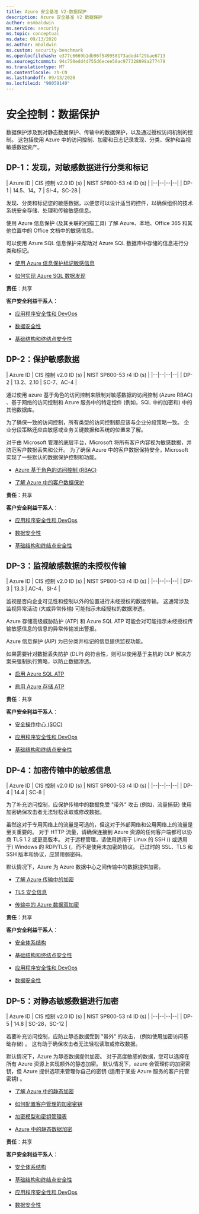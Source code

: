 ```yaml
---
title: Azure 安全基准 V2-数据保护
description: Azure 安全基准 V2 数据保护
author: msmbaldwin
ms.service: security
ms.topic: conceptual
ms.date: 09/13/2020
ms.author: mbaldwin
ms.custom: security-benchmark
ms.openlocfilehash: e377c6669b1db96f549958173aded4f29bae6713
ms.sourcegitcommit: 94c750edd4d755d6ecee50ac977328098a277479
ms.translationtype: MT
ms.contentlocale: zh-CN
ms.lasthandoff: 09/13/2020
ms.locfileid: "90059140"
---
```

# <a name="security-control-data-protection"></a>安全控制：数据保护

数据保护涉及到对静态数据保护、传输中的数据保护，以及通过授权访问机制的控制。 这包括使用 Azure 中的访问控制、加密和日志记录发现、分类、保护和监视敏感数据资产。

## <a name="dp-1-discovery-classify-and-label-sensitive-data"></a>DP-1：发现，对敏感数据进行分类和标记

| Azure ID | CIS 控制 v2.0 ID (s)  | NIST SP800-53 r4 ID (s)  |
|--|--|--|--|
| DP-1 | 14.5、14。7 | SI-4，SC-28 |

发现、分类和标记您的敏感数据，以便您可以设计适当的控件，以确保组织的技术系统安全存储、处理和传输敏感信息。 

使用 Azure 信息保护 (及其关联的扫描工具) 了解 Azure、本地、Office 365 和其他位置中的 Office 文档中的敏感信息。 

可以使用 Azure SQL 信息保护来帮助对 Azure SQL 数据库中存储的信息进行分类和标记。

- [使用 Azure 信息保护标记敏感信息](/azure/information-protection/what-is-information-protection) 

- [如何实现 Azure SQL 数据发现](/azure/sql-database/sql-database-data-discovery-and-classification)

**责任**：共享

**客户安全利益干系人**：

- [应用程序安全性和 DevOps](/azure/cloud-adoption-framework/organize/cloud-security-application-security-devsecops)  

- [数据安全性](/azure/cloud-adoption-framework/organize/cloud-security-data-security) 

- [基础结构和终结点安全性](/azure/cloud-adoption-framework/organize/cloud-security-infrastructure-endpoint)

## <a name="dp-2-protect-sensitive-data"></a>DP-2：保护敏感数据

| Azure ID | CIS 控制 v2.0 ID (s)  | NIST SP800-53 r4 ID (s)  |
|--|--|--|--|
| DP-2 | 13.2、2.10 | SC-7、AC-4 |

通过使用 azure 基于角色的访问控制来限制对敏感数据的访问控制 (Azure RBAC) 、基于网络的访问控制和 Azure 服务中的特定控件 (例如，SQL 中的加密和) 中的其他数据库。 

为了确保一致的访问控制，所有类型的访问控制都应该与企业分段策略一致。 企业分段策略还应由敏感或业务关键数据和系统的位置来了解。

对于由 Microsoft 管理的底层平台，Microsoft 将所有客户内容视为敏感数据，并防范客户数据丢失和公开。 为了确保 Azure 中的客户数据保持安全，Microsoft 实现了一些默认的数据保护控制和功能。

- [Azure 基于角色的访问控制 (RBAC)](../../role-based-access-control/overview.md)

- [了解 Azure 中的客户数据保护](../fundamentals/protection-customer-data.md)

**责任**：共享

**客户安全利益干系人**：

- [应用程序安全性和 DevOps](/azure/cloud-adoption-framework/organize/cloud-security-application-security-devsecops) 

- [数据安全性](/azure/cloud-adoption-framework/organize/cloud-security-data-security)

- [基础结构和终结点安全性](/azure/cloud-adoption-framework/organize/cloud-security-infrastructure-endpoint)

## <a name="dp-3-monitor-for-unauthorized-transfer-of-sensitive-data"></a>DP-3：监视敏感数据的未授权传输

| Azure ID | CIS 控制 v2.0 ID (s)  | NIST SP800-53 r4 ID (s)  |
|--|--|--|--|
| DP-3 | 13.3 | AC-4，SI-4 |

监视是否向企业可见性和控制以外的位置进行未经授权的数据传输。 这通常涉及监视异常活动 (大或异常传输) 可能指示未经授权的数据渗透。 

Azure 存储高级威胁防护 (ATP) 和 Azure SQL ATP 可能会对可能指示未经授权传输敏感信息的信息的异常传输发出警报。 

Azure 信息保护 (AIP) 为已分类并标记的信息提供监视功能。 

如果需要针对数据丢失防护 (DLP) 的符合性，则可以使用基于主机的 DLP 解决方案来强制执行策略，以防止数据渗透。

- [启用 Azure SQL ATP](../../azure-sql/database/threat-detection-overview.md)

- [启用 Azure 存储 ATP](https://docs.microsoft.com/azure/storage/common/storage-advanced-threat-protection?tabs=azure-security-center)

**责任**：共享

**客户安全利益干系人**：

- [安全操作中心 (SOC)](/azure/cloud-adoption-framework/organize/cloud-security) 

- [应用程序安全性和 DevOps](/azure/cloud-adoption-framework/organize/cloud-security-application-security-devsecops) 

- [基础结构和终结点安全性](/azure/cloud-adoption-framework/organize/cloud-security-infrastructure-endpoint)

## <a name="dp-4-encrypt-sensitive-information-in-transit"></a>DP-4：加密传输中的敏感信息

| Azure ID | CIS 控制 v2.0 ID (s)  | NIST SP800-53 r4 ID (s)  |
|--|--|--|--|
| DP-4 | 14.4 | SC-8 |

为了补充访问控制，应保护传输中的数据免受 "带外" 攻击 (例如，流量捕获) 使用加密确保攻击者无法轻松读取或修改数据。 

虽然这对于专用网络上的流量是可选的，但这对于外部网络和公用网络上的流量是至关重要的。 对于 HTTP 流量，请确保连接到 Azure 资源的任何客户端都可以协商 TLS 1.2 或更高版本。 对于远程管理，请使用适用于 Linux 的 SSH () 或适用于) Windows 的 RDP/TLS (，而不是使用未加密的协议。 已过时的 SSL、TLS 和 SSH 版本和协议，应禁用弱密码。  

默认情况下，Azure 为 Azure 数据中心之间传输中的数据提供加密。 

- [了解 Azure 传输中的加密](../fundamentals/encryption-overview.md#encryption-of-data-in-transit)

- [TLS 安全信息](/security/engineering/solving-tls1-problem)

- [传输中的 Azure 数据双加密](../fundamentals/double-encryption.md#data-in-transit)

**责任**：共享

**客户安全利益干系人**：

- [安全体系结构](/azure/cloud-adoption-framework/organize/cloud-security-architecture) 

- [基础结构和终结点安全性](/azure/cloud-adoption-framework/organize/cloud-security-infrastructure-endpoint)

- [应用程序安全性和 DevOps](/azure/cloud-adoption-framework/organize/cloud-security-application-security-devsecops) 

- [数据安全性](/azure/cloud-adoption-framework/organize/cloud-security-data-security)

## <a name="dp-5-encrypt-sensitive-data-at-rest"></a>DP-5：对静态敏感数据进行加密

| Azure ID | CIS 控制 v2.0 ID (s)  | NIST SP800-53 r4 ID (s)  |
|--|--|--|--|
| DP-5 | 14.8 | SC-28，SC-12 |

若要补充访问控制，应防止静态数据受到 "带外" 的攻击， (例如使用加密访问基础存储) 。 这有助于确保攻击者无法轻松读取或修改数据。 

默认情况下，Azure 为静态数据提供加密。 对于高度敏感的数据，您可以选择在所有 Azure 资源上实现额外的静态加密。 默认情况下，azure 会管理你的加密密钥，但 Azure 提供选项来管理你自己的密钥 (适用于某些 Azure 服务的客户托管密钥) 。

- [了解 Azure 中的静态加密](../fundamentals/encryption-atrest.md#encryption-at-rest-in-microsoft-cloud-services)

- [如何配置客户管理的加密密钥](../../storage/common/storage-encryption-keys-portal.md)

- [加密模型和密钥管理表](../fundamentals/encryption-models.md)

- [Azure 中的静态数据加密](../fundamentals/double-encryption.md#data-at-rest)

**责任**：共享

**客户安全利益干系人**：

- [安全体系结构](/azure/cloud-adoption-framework/organize/cloud-security-architecture) 

- [基础结构和终结点安全性](/azure/cloud-adoption-framework/organize/cloud-security-infrastructure-endpoint)

- [应用程序安全性和 DevOps](/azure/cloud-adoption-framework/organize/cloud-security-application-security-devsecops)

- [数据安全性](/azure/cloud-adoption-framework/organize/cloud-security-data-security)

